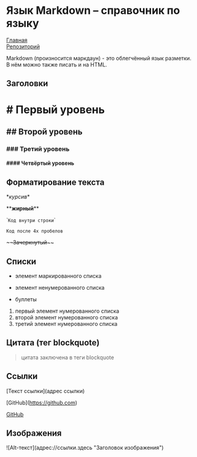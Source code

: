 # Язык Markdown &ndash; справочник по языку

[Главная](https://damir-art.github.io)<br />
[Репозиторий](https://github.com/damir-art/markdown)

Markdown (произносится маркдаун) - это облегчённый язык разметки. В нём можно также писать и на HTML.

## Заголовки
# \# Первый уровень
## \#\# Второй уровень
### \#\#\# Третий уровень
#### \#\#\#\# Четвёртый уровень

## Форматирование текста

\**курсив*\*

\*\***жирный**\*\*

\``Код внутри строки`\`

    Код после 4х пробелов

\~\~~~Зачеркнутый~~\~\~

## Списки

* элемент маркированного списка
- элемент ненумерованного списка
+ буллеты

1. первый элемент нумерованного списка
1. второй элемент нумерованного списка
1. третий элемент нумерованного списка

## Цитата (тег blockquote)
> цитата заключена в теги blockquote 

## Ссылки
\[Текст ссылки\]\(адрес ссылки\)

\[GitHub\](https://github.com)

[GitHub](https://github.com "Заголовок")

## Изображения
!\[Alt-текст\](адрес://ссылки.здесь "Заголовок изображения")

